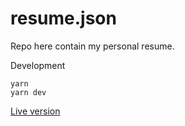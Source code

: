 # resume.json

Repo here contain my personal resume.

Development
```
yarn
yarn dev
```

[Live version](https://davidnhk.github.io/resume.json/)